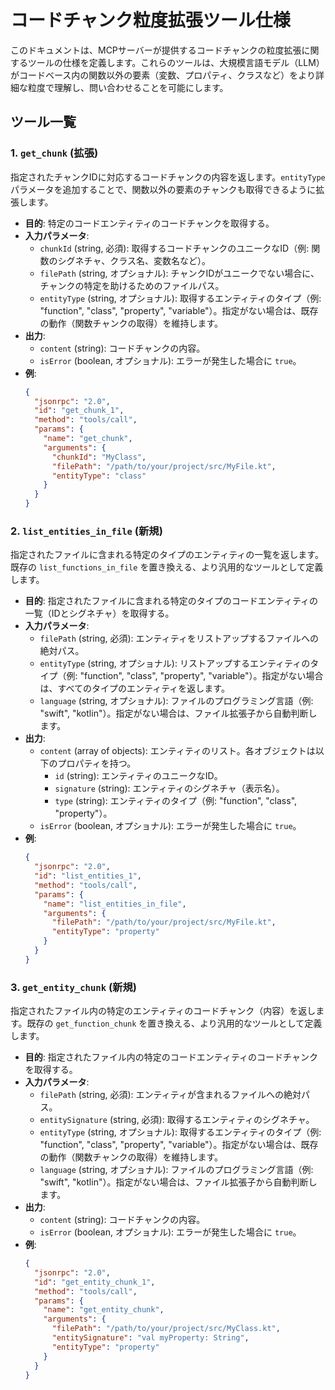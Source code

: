 # コードチャンク粒度拡張ツール仕様

このドキュメントは、MCPサーバーが提供するコードチャンクの粒度拡張に関するツールの仕様を定義します。これらのツールは、大規模言語モデル（LLM）がコードベース内の関数以外の要素（変数、プロパティ、クラスなど）をより詳細な粒度で理解し、問い合わせることを可能にします。

## ツール一覧

### 1. `get_chunk` (拡張)

指定されたチャンクIDに対応するコードチャンクの内容を返します。`entityType` パラメータを追加することで、関数以外の要素のチャンクも取得できるように拡張します。

- **目的**: 特定のコードエンティティのコードチャンクを取得する。
- **入力パラメータ**:
  - `chunkId` (string, 必須): 取得するコードチャンクのユニークなID（例: 関数のシグネチャ、クラス名、変数名など）。
  - `filePath` (string, オプショナル): チャンクIDがユニークでない場合に、チャンクの特定を助けるためのファイルパス。
  - `entityType` (string, オプショナル): 取得するエンティティのタイプ（例: "function", "class", "property", "variable"）。指定がない場合は、既存の動作（関数チャンクの取得）を維持します。
- **出力**:
  - `content` (string): コードチャンクの内容。
  - `isError` (boolean, オプショナル): エラーが発生した場合に `true`。
- **例**:
  ```json
  {
    "jsonrpc": "2.0",
    "id": "get_chunk_1",
    "method": "tools/call",
    "params": {
      "name": "get_chunk",
      "arguments": {
        "chunkId": "MyClass",
        "filePath": "/path/to/your/project/src/MyFile.kt",
        "entityType": "class"
      }
    }
  }
  ```

### 2. `list_entities_in_file` (新規)

指定されたファイルに含まれる特定のタイプのエンティティの一覧を返します。既存の `list_functions_in_file` を置き換える、より汎用的なツールとして定義します。

- **目的**: 指定されたファイルに含まれる特定のタイプのコードエンティティの一覧（IDとシグネチャ）を取得する。
- **入力パラメータ**:
  - `filePath` (string, 必須): エンティティをリストアップするファイルへの絶対パス。
  - `entityType` (string, オプショナル): リストアップするエンティティのタイプ（例: "function", "class", "property", "variable"）。指定がない場合は、すべてのタイプのエンティティを返します。
  - `language` (string, オプショナル): ファイルのプログラミング言語（例: "swift", "kotlin"）。指定がない場合は、ファイル拡張子から自動判断します。
- **出力**:
  - `content` (array of objects): エンティティのリスト。各オブジェクトは以下のプロパティを持つ。
    - `id` (string): エンティティのユニークなID。
    - `signature` (string): エンティティのシグネチャ（表示名）。
    - `type` (string): エンティティのタイプ（例: "function", "class", "property"）。
  - `isError` (boolean, オプショナル): エラーが発生した場合に `true`。
- **例**:
  ```json
  {
    "jsonrpc": "2.0",
    "id": "list_entities_1",
    "method": "tools/call",
    "params": {
      "name": "list_entities_in_file",
      "arguments": {
        "filePath": "/path/to/your/project/src/MyFile.kt",
        "entityType": "property"
      }
    }
  }
  ```

### 3. `get_entity_chunk` (新規)

指定されたファイル内の特定のエンティティのコードチャンク（内容）を返します。既存の `get_function_chunk` を置き換える、より汎用的なツールとして定義します。

- **目的**: 指定されたファイル内の特定のコードエンティティのコードチャンクを取得する。
- **入力パラメータ**:
  - `filePath` (string, 必須): エンティティが含まれるファイルへの絶対パス。
  - `entitySignature` (string, 必須): 取得するエンティティのシグネチャ。
  - `entityType` (string, オプショナル): 取得するエンティティのタイプ（例: "function", "class", "property", "variable"）。指定がない場合は、既存の動作（関数チャンクの取得）を維持します。
  - `language` (string, オプショナル): ファイルのプログラミング言語（例: "swift", "kotlin"）。指定がない場合は、ファイル拡張子から自動判断します。
- **出力**:
  - `content` (string): コードチャンクの内容。
  - `isError` (boolean, オプショナル): エラーが発生した場合に `true`。
- **例**:
  ```json
  {
    "jsonrpc": "2.0",
    "id": "get_entity_chunk_1",
    "method": "tools/call",
    "params": {
      "name": "get_entity_chunk",
      "arguments": {
        "filePath": "/path/to/your/project/src/MyClass.kt",
        "entitySignature": "val myProperty: String",
        "entityType": "property"
      }
    }
  }
  ```
